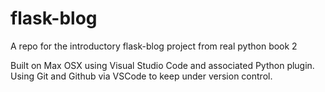 # flask-blog
A repo for the introductory flask-blog project from real python book 2

Built on Max OSX using Visual Studio Code and associated Python plugin. Using Git and Github via VSCode to keep under version control.
